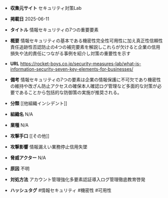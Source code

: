 - **収集元サイト**
セキュリティ対策Lab

- **掲載日**
2025-06-11

- **タイトル**
情報セキュリティの7つの重要要素

- **概要**
情報セキュリティの基本である機密性完全性可用性に加え真正性信頼性責任追跡性否認防止の4つの補完要素を解説しこれらが欠けると企業の信用損失や法的責任につながる事例を紹介し対策の重要性を示す

- **URL**
https://rocket-boys.co.jp/security-measures-lab/what-is-information-security-seven-key-elements-for-businesses/

- **備考**
情報セキュリティの7つの要素は企業の情報保護に不可欠であり機密性の維持や改ざん防止アクセスの確保本人確認ログ管理など多面的な対策が必要であることから包括的な防御策の実施が推奨される。

- **分類**
[[他組織インシデント]]

- **組織名**
N/A

- **業種**
N/A

- **攻撃手口**
[[その他]]

- **攻撃影響**
情報漏えい業務停止信用失墜

- **脅威アクター**
N/A

- **原因**
不明

- **対処方法**
アカウント管理強化多要素認証導入ログ管理徹底教育啓発

- **ハッシュタグ**
#情報セキュリティ #機密性 #可用性
